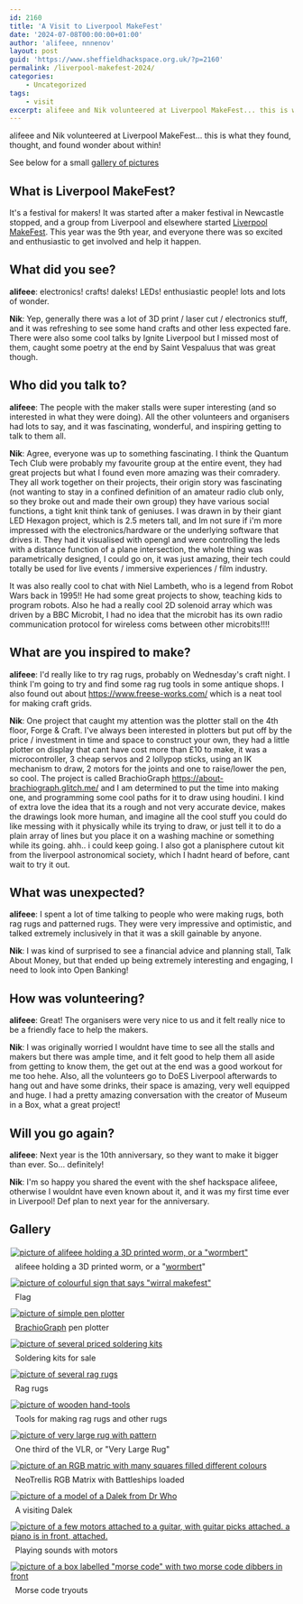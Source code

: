 ```yaml
---
id: 2160
title: 'A Visit to Liverpool MakeFest'
date: '2024-07-08T00:00:00+01:00'
author: 'alifeee, nnnenov'
layout: post
guid: 'https://www.sheffieldhackspace.org.uk/?p=2160'
permalink: /liverpool-makefest-2024/
categories:
    - Uncategorized
tags:
    - visit
excerpt: alifeee and Nik volunteered at Liverpool MakeFest... this is what they found, thought, and found wonder about within!
---
```

alifeee and Nik volunteered at Liverpool MakeFest... this is what they found, thought, and found wonder about within!

See below for a small [gallery of pictures](#gallery)

## What is Liverpool MakeFest?

It's a festival for makers! It was started after a maker festival in Newcastle stopped, and a group from Liverpool and elsewhere started [Liverpool MakeFest]. This year was the 9th year, and everyone there was so excited and enthusiastic to get involved and help it happen.

[Liverpool MakeFest]: https://liverpoolmakefest.org/

## What did you see?

**alifeee**: electronics! crafts! daleks! LEDs! enthusiastic people! lots and lots of wonder.

**Nik**: Yep, generally there was a lot of 3D print / laser cut / electronics stuff, and it was refreshing to see some hand crafts and other less expected fare. There were also some cool talks by Ignite Liverpool but I missed most of them, caught some poetry at the end by Saint Vespaluus that was great though.

## Who did you talk to?

**alifeee**: The people with the maker stalls were super interesting (and so interested in what they were doing). All the other volunteers and organisers had lots to say, and it was fascinating, wonderful, and inspiring getting to talk to them all.

**Nik**: Agree, everyone was up to something fascinating. I think the Quantum Tech Club were probably my favourite group at the entire event, they had great projects but what I found even more amazing was their comradery. They all work together on their projects, their origin story was fascinating (not wanting to stay in a confined definition of an amateur radio club only, so they broke out and made their own group) they have various social functions, a tight knit think tank of geniuses. I was drawn in by their giant LED Hexagon project, which is 2.5 meters tall, and Im not sure if i'm more impressed with the electronics/hardware  or the underlying software that drives it. They had it visualised with opengl and were controlling the leds with a distance function of a plane intersection, the whole thing was parametrically designed, I could go on, it was just amazing, their tech could totally be used for live events / immersive experiences / film industry. 

It was also really cool to chat with Niel Lambeth, who is a legend from Robot Wars back in 1995!! He had some great projects to show, teaching kids to program robots. Also he had a really cool 2D solenoid array which was driven by a BBC Microbit, I had no idea that the microbit has its own radio communication protocol for wireless coms between other microbits!!!!

## What are you inspired to make?

**alifeee**: I'd really like to try rag rugs, probably on Wednesday's craft night. I think I'm going to try and find some rag rug tools in some antique shops. I also found out about <https://www.freese-works.com/> which is a neat tool for making craft grids.

**Nik**: One project that caught my attention was the plotter stall on the 4th floor, Forge & Craft. I've always been interested in plotters but put off by the price /  investment in time and space to construct your own, they had a little plotter on display that cant have cost more than £10 to make, it was a microcontroller, 3 cheap servos and 2 lollypop sticks, using an IK mechanism to draw, 2 motors for the joints and one to raise/lower the pen, so cool. The project is called BrachioGraph <https://about-brachiograph.glitch.me/> and I am determined to put the time into making one, and programming some cool paths for it to draw using houdini. I kind of extra love the idea that its a rough and not very accurate device, makes the drawings look more human, and imagine all the cool stuff you could do like messing with it physically while its trying to draw, or just tell it to do a plain array of lines but you place it on a washing machine or something while its going. ahh.. i could keep going.
I also got a planisphere cutout kit from the liverpool astronomical society, which I hadnt heard of before, cant wait to try it out.

## What was unexpected?

**alifeee**: I spent a lot of time talking to people who were making rugs, both rag rugs and patterned rugs. They were very impressive and optimistic, and talked extremely inclusively in that it was a skill gainable by anyone. 

**Nik**: I was kind of surprised to see a financial advice and planning stall, Talk About Money, but that ended up being extremely interesting and engaging, I need to look into Open Banking!

## How was volunteering?

**alifeee**: Great! The organisers were very nice to us and it felt really nice to be a friendly face to help the makers.

**Nik**: I was originally worried I wouldnt have time to see all the stalls and makers but there was ample time, and it felt good to help them all aside from getting to know them, the get out at the end was a good workout for me too hehe. Also, all the volunteers go to DoES Liverpool afterwards to hang out and have some drinks, their space is amazing, very well equipped and huge. I had a pretty amazing conversation with the creator of Museum in a Box, what a great project!

## Will you go again?

**alifeee**: Next year is the 10th anniversary, so they want to make it bigger than ever. So... definitely!

**Nik**: I'm so happy you shared the event with the shef hackspace alifeee, otherwise I wouldnt have even known about it, and it was my first time ever in Liverpool! Def plan to next year for the anniversary.

## Gallery

<div class="gallery" style="display:flex;flex-wrap:wrap;">
  <style scoped>
    :root {
      --size: 20rem;
    }
    .gallery figure {
      flex: 1 1 20rem;
      margin: 2px;
    }
    .gallery figure.portrait {
      flex: 1 1 20rem;
    }
    .gallery figure figcaption {
      padding: 0.5rem;
    }
  </style>
  <figure class="portrait">
    <a href="{{ site.baseurl }}/assets/blog/2024-07-08-liverpool-makefest/wormbert.jpg">
      <img src="{{ site.baseurl }}/assets/blog/2024-07-08-liverpool-makefest/wormbert.jpg" alt='picture of alifeee holding a 3D printed worm, or a "wormbert"'>
    </a>
    <figcaption>alifeee holding a 3D printed worm, or a "<a href="https://www.instructables.com/Wormbert-the-3D-printed-Magnetic-Jointed-Snake/">wormbert</a>"</figcaption>
  </figure>
  <figure class="portrait">
    <a href="{{ site.baseurl }}/assets/blog/2024-07-08-liverpool-makefest/wirral-makefest.jpg">
      <img src="{{ site.baseurl }}/assets/blog/2024-07-08-liverpool-makefest/wirral-makefest.jpg" alt='picture of colourful sign that says "wirral makefest"'>
    </a>
    <figcaption>Flag</figcaption>
  </figure>
  <figure>
    <a href="{{ site.baseurl }}/assets/blog/2024-07-08-liverpool-makefest/plotty-plotter.jpg">
      <img src="{{ site.baseurl }}/assets/blog/2024-07-08-liverpool-makefest/plotty-plotter.jpg" alt='picture of simple pen plotter'>
    </a>
    <figcaption><a href="https://about-brachiograph.glitch.me/">BrachioGraph</a> pen plotter</figcaption>
  </figure>
  <figure>
    <a href="{{ site.baseurl }}/assets/blog/2024-07-08-liverpool-makefest/soldering-kits.jpg">
      <img src="{{ site.baseurl }}/assets/blog/2024-07-08-liverpool-makefest/soldering-kits.jpg" alt='picture of several priced soldering kits'>
    </a>
    <figcaption>Soldering kits for sale</figcaption>
  </figure>
  <figure>
    <a href="{{ site.baseurl }}/assets/blog/2024-07-08-liverpool-makefest/rag-rugs.jpg">
      <img src="{{ site.baseurl }}/assets/blog/2024-07-08-liverpool-makefest/rag-rugs.jpg" alt='picture of several rag rugs'>
    </a>
    <figcaption>Rag rugs</figcaption>
  </figure>
  <figure>
    <a href="{{ site.baseurl }}/assets/blog/2024-07-08-liverpool-makefest/rag-rug-tools.jpg">
      <img src="{{ site.baseurl }}/assets/blog/2024-07-08-liverpool-makefest/rag-rug-tools.jpg" alt='picture of wooden hand-tools'>
    </a>
    <figcaption>Tools for making rag rugs and other rugs</figcaption>
  </figure>
  <figure class="portrait">
    <a href="{{ site.baseurl }}/assets/blog/2024-07-08-liverpool-makefest/very-large-rug.jpg">
      <img src="{{ site.baseurl }}/assets/blog/2024-07-08-liverpool-makefest/very-large-rug.jpg" alt='picture of very large rug with pattern'>
    </a>
    <figcaption>One third of the VLR, or "Very Large Rug"</figcaption>
  </figure>
  <figure>
    <a href="{{ site.baseurl }}/assets/blog/2024-07-08-liverpool-makefest/neotrellis-rgb-matrix.jpg">
      <img src="{{ site.baseurl }}/assets/blog/2024-07-08-liverpool-makefest/neotrellis-rgb-matrix.jpg" alt='picture of an RGB matric with many squares filled different colours'>
    </a>
    <figcaption>NeoTrellis RGB Matrix with Battleships loaded</figcaption>
  </figure>
  <figure>
    <a href="{{ site.baseurl }}/assets/blog/2024-07-08-liverpool-makefest/dalek.jpg">
      <img src="{{ site.baseurl }}/assets/blog/2024-07-08-liverpool-makefest/dalek.jpg" alt='picture of a model of a Dalek from Dr Who'>
    </a>
    <figcaption>A visiting Dalek</figcaption>
  </figure>
  <figure>
    <a href="{{ site.baseurl }}/assets/blog/2024-07-08-liverpool-makefest/motor-guitar.jpg">
      <img src="{{ site.baseurl }}/assets/blog/2024-07-08-liverpool-makefest/motor-guitar.jpg" alt='picture of a few motors attached to a guitar, with guitar picks attached. a piano is in front, attached.'>
    </a>
    <figcaption>Playing sounds with motors</figcaption>
  </figure>
  <figure>
    <a href="{{ site.baseurl }}/assets/blog/2024-07-08-liverpool-makefest/morse-code.jpg">
      <img src="{{ site.baseurl }}/assets/blog/2024-07-08-liverpool-makefest/morse-code.jpg" alt='picture of a box labelled "morse code" with two morse code dibbers in front'>
    </a>
    <figcaption>Morse code tryouts</figcaption>
  </figure>
</div>

